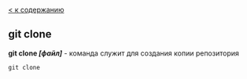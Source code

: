 
[< к содержанию](./readme.md)


## git clone

**git clone *[файл]*** - команда служит для создания копии репозитория


```bash-
git clone 
```

